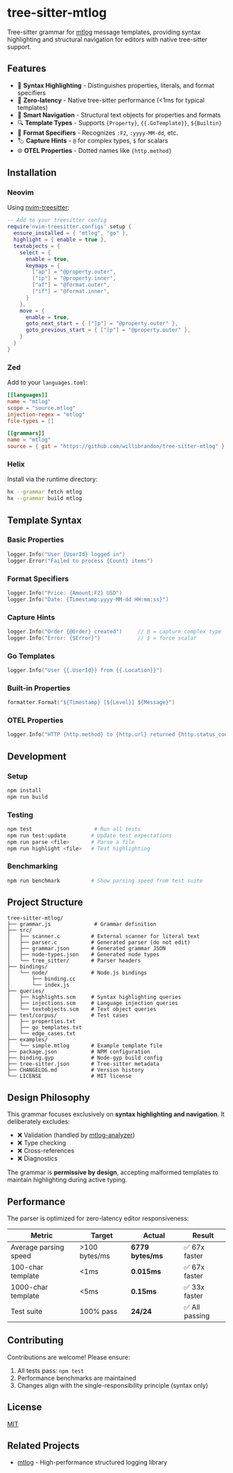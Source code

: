 # tree-sitter-mtlog

Tree-sitter grammar for [mtlog](https://github.com/willibrandon/mtlog) message templates, providing syntax highlighting and structural navigation for editors with native tree-sitter support.

## Features

- 🎨 **Syntax Highlighting** - Distinguishes properties, literals, and format specifiers
- 🚀 **Zero-latency** - Native tree-sitter performance (<1ms for typical templates)
- 🎯 **Smart Navigation** - Structural text objects for properties and formats
- 🔍 **Template Types** - Supports `{Property}`, `{{.GoTemplate}}`, `${Builtin}`
- 📝 **Format Specifiers** - Recognizes `:F2`, `:yyyy-MM-dd`, etc.
- 🏷️ **Capture Hints** - `@` for complex types, `$` for scalars
- 🌐 **OTEL Properties** - Dotted names like `{http.method}`

## Installation

### Neovim

Using [nvim-treesitter](https://github.com/nvim-treesitter/nvim-treesitter):

```lua
-- Add to your treesitter config
require'nvim-treesitter.configs'.setup {
  ensure_installed = { "mtlog", "go" },
  highlight = { enable = true },
  textobjects = {
    select = {
      enable = true,
      keymaps = {
        ["ap"] = "@property.outer",
        ["ip"] = "@property.inner",
        ["af"] = "@format.outer",
        ["if"] = "@format.inner",
      }
    },
    move = {
      enable = true,
      goto_next_start = { ["]p"] = "@property.outer" },
      goto_previous_start = { ["[p"] = "@property.outer" },
    }
  }
}
```

### Zed

Add to your `languages.toml`:

```toml
[[languages]]
name = "mtlog"
scope = "source.mtlog"
injection-regex = "mtlog"
file-types = []

[[grammars]]
name = "mtlog"
source = { git = "https://github.com/willibrandon/tree-sitter-mtlog" }
```

### Helix

Install via the runtime directory:

```bash
hx --grammar fetch mtlog
hx --grammar build mtlog
```

## Template Syntax

### Basic Properties
```go
logger.Info("User {UserId} logged in")
logger.Error("Failed to process {Count} items")
```

### Format Specifiers
```go
logger.Info("Price: {Amount:F2} USD")
logger.Info("Date: {Timestamp:yyyy-MM-dd HH:mm:ss}")
```

### Capture Hints
```go
logger.Info("Order {@Order} created")     // @ = capture complex type
logger.Info("Error: {$Error}")            // $ = force scalar
```

### Go Templates
```go
logger.Info("User {{.UserId}} from {{.Location}}")
```

### Built-in Properties
```go
formatter.Format("${Timestamp} [${Level}] ${Message}")
```

### OTEL Properties
```go
logger.Info("HTTP {http.method} to {http.url} returned {http.status_code}")
```

## Development

### Setup
```bash
npm install
npm run build
```

### Testing
```bash
npm test                    # Run all tests
npm run test:update        # Update test expectations
npm run parse <file>       # Parse a file
npm run highlight <file>   # Test highlighting
```

### Benchmarking
```bash
npm run benchmark          # Show parsing speed from test suite
```

## Project Structure

```
tree-sitter-mtlog/
├── grammar.js              # Grammar definition
├── src/
│   ├── scanner.c          # External scanner for literal text
│   ├── parser.c           # Generated parser (do not edit)
│   ├── grammar.json       # Generated grammar JSON
│   ├── node-types.json    # Generated node types
│   └── tree_sitter/       # Parser headers
├── bindings/
│   └── node/              # Node.js bindings
│       ├── binding.cc
│       └── index.js
├── queries/
│   ├── highlights.scm     # Syntax highlighting queries
│   ├── injections.scm     # Language injection queries
│   └── textobjects.scm    # Text object queries
├── test/corpus/           # Test cases
│   ├── properties.txt
│   ├── go_templates.txt
│   └── edge_cases.txt
├── examples/
│   └── simple.mtlog       # Example template file
├── package.json           # NPM configuration
├── binding.gyp            # Node-gyp build config
├── tree-sitter.json       # Tree-sitter metadata
├── CHANGELOG.md           # Version history
└── LICENSE                # MIT license
```

## Design Philosophy

This grammar focuses exclusively on **syntax highlighting and navigation**. It deliberately excludes:

- ❌ Validation (handled by [mtlog-analyzer](https://github.com/willibrandon/mtlog/tree/main/cmd/mtlog-analyzer))
- ❌ Type checking
- ❌ Cross-references
- ❌ Diagnostics

The grammar is **permissive by design**, accepting malformed templates to maintain highlighting during active typing.

## Performance

The parser is optimized for zero-latency editor responsiveness:

| Metric | Target | Actual | Result |
|--------|---------|---------|--------|
| Average parsing speed | >100 bytes/ms | **6779 bytes/ms** | ✅ 67x faster |
| 100-char template | <1ms | **0.015ms** | ✅ 67x faster |
| 1000-char template | <5ms | **0.15ms** | ✅ 33x faster |
| Test suite | 100% pass | **24/24** | ✅ All passing |

## Contributing

Contributions are welcome! Please ensure:

1. All tests pass: `npm test`
2. Performance benchmarks are maintained
3. Changes align with the single-responsibility principle (syntax only)

## License

[MIT](./LICENSE)

## Related Projects

- [mtlog](https://github.com/willibrandon/mtlog) - High-performance structured logging library